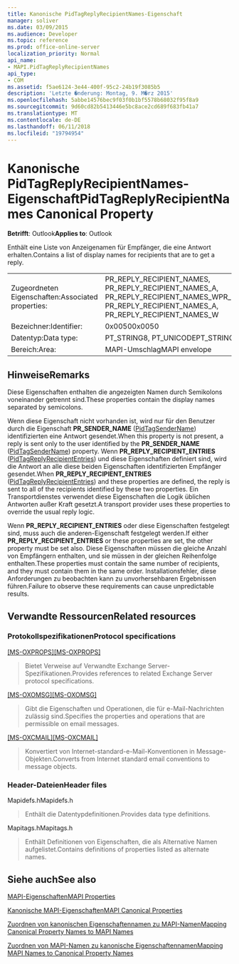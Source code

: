 ```yaml
---
title: Kanonische PidTagReplyRecipientNames-Eigenschaft
manager: soliver
ms.date: 03/09/2015
ms.audience: Developer
ms.topic: reference
ms.prod: office-online-server
localization_priority: Normal
api_name:
- MAPI.PidTagReplyRecipientNames
api_type:
- COM
ms.assetid: f5ae6124-3e44-400f-95c2-24b19f3085b5
description: 'Letzte �nderung: Montag, 9. M�rz 2015'
ms.openlocfilehash: 5abbe14576bec9f03f0b1bf5578b68032f95f8a9
ms.sourcegitcommit: 9d60cd82b5413446e5bc8ace2cd689f683fb41a7
ms.translationtype: MT
ms.contentlocale: de-DE
ms.lasthandoff: 06/11/2018
ms.locfileid: "19794954"
---
```

# <a name="pidtagreplyrecipientnames-canonical-property"></a><span data-ttu-id="b105a-103">Kanonische PidTagReplyRecipientNames-Eigenschaft</span><span class="sxs-lookup"><span data-stu-id="b105a-103">PidTagReplyRecipientNames Canonical Property</span></span>

  
  
<span data-ttu-id="b105a-104">**Betrifft**: Outlook</span><span class="sxs-lookup"><span data-stu-id="b105a-104">**Applies to**: Outlook</span></span> 
  
<span data-ttu-id="b105a-105">Enthält eine Liste von Anzeigenamen für Empfänger, die eine Antwort erhalten.</span><span class="sxs-lookup"><span data-stu-id="b105a-105">Contains a list of display names for recipients that are to get a reply.</span></span>
  
|||
|:-----|:-----|
|<span data-ttu-id="b105a-106">Zugeordneten Eigenschaften:</span><span class="sxs-lookup"><span data-stu-id="b105a-106">Associated properties:</span></span>  <br/> |<span data-ttu-id="b105a-107">PR_REPLY_RECIPIENT_NAMES, PR_REPLY_RECIPIENT_NAMES_A, PR_REPLY_RECIPIENT_NAMES_W</span><span class="sxs-lookup"><span data-stu-id="b105a-107">PR_REPLY_RECIPIENT_NAMES, PR_REPLY_RECIPIENT_NAMES_A, PR_REPLY_RECIPIENT_NAMES_W</span></span>  <br/> |
|<span data-ttu-id="b105a-108">Bezeichner:</span><span class="sxs-lookup"><span data-stu-id="b105a-108">Identifier:</span></span>  <br/> |<span data-ttu-id="b105a-109">0x0050</span><span class="sxs-lookup"><span data-stu-id="b105a-109">0x0050</span></span>  <br/> |
|<span data-ttu-id="b105a-110">Datentyp:</span><span class="sxs-lookup"><span data-stu-id="b105a-110">Data type:</span></span>  <br/> |<span data-ttu-id="b105a-111">PT_STRING8, PT_UNICODE</span><span class="sxs-lookup"><span data-stu-id="b105a-111">PT_STRING8, PT_UNICODE</span></span>  <br/> |
|<span data-ttu-id="b105a-112">Bereich:</span><span class="sxs-lookup"><span data-stu-id="b105a-112">Area:</span></span>  <br/> |<span data-ttu-id="b105a-113">MAPI-Umschlag</span><span class="sxs-lookup"><span data-stu-id="b105a-113">MAPI envelope</span></span>  <br/> |
   
## <a name="remarks"></a><span data-ttu-id="b105a-114">Hinweise</span><span class="sxs-lookup"><span data-stu-id="b105a-114">Remarks</span></span>

<span data-ttu-id="b105a-115">Diese Eigenschaften enthalten die angezeigten Namen durch Semikolons voneinander getrennt sind.</span><span class="sxs-lookup"><span data-stu-id="b105a-115">These properties contain the display names separated by semicolons.</span></span>
  
<span data-ttu-id="b105a-116">Wenn diese Eigenschaft nicht vorhanden ist, wird nur für den Benutzer durch die Eigenschaft **PR_SENDER_NAME** ([PidTagSenderName](pidtagsendername-canonical-property.md)) identifizierten eine Antwort gesendet.</span><span class="sxs-lookup"><span data-stu-id="b105a-116">When this property is not present, a reply is sent only to the user identified by the **PR_SENDER_NAME** ([PidTagSenderName](pidtagsendername-canonical-property.md)) property.</span></span> <span data-ttu-id="b105a-117">Wenn **PR_REPLY_RECIPIENT_ENTRIES** ([PidTagReplyRecipientEntries](pidtagreplyrecipiententries-canonical-property.md)) und diese Eigenschaften definiert sind, wird die Antwort an alle diese beiden Eigenschaften identifizierten Empfänger gesendet.</span><span class="sxs-lookup"><span data-stu-id="b105a-117">When **PR_REPLY_RECIPIENT_ENTRIES** ([PidTagReplyRecipientEntries](pidtagreplyrecipiententries-canonical-property.md)) and these properties are defined, the reply is sent to all of the recipients identified by these two properties.</span></span> <span data-ttu-id="b105a-118">Ein Transportdienstes verwendet diese Eigenschaften die Logik üblichen Antworten außer Kraft gesetzt.</span><span class="sxs-lookup"><span data-stu-id="b105a-118">A transport provider uses these properties to override the usual reply logic.</span></span>
  
<span data-ttu-id="b105a-119">Wenn **PR_REPLY_RECIPIENT_ENTRIES** oder diese Eigenschaften festgelegt sind, muss auch die anderen-Eigenschaft festgelegt werden.</span><span class="sxs-lookup"><span data-stu-id="b105a-119">If either **PR_REPLY_RECIPIENT_ENTRIES** or these properties are set, the other property must be set also.</span></span> <span data-ttu-id="b105a-120">Diese Eigenschaften müssen die gleiche Anzahl von Empfängern enthalten, und sie müssen in der gleichen Reihenfolge enthalten.</span><span class="sxs-lookup"><span data-stu-id="b105a-120">These properties must contain the same number of recipients, and they must contain them in the same order.</span></span> <span data-ttu-id="b105a-121">Installationsfehler, diese Anforderungen zu beobachten kann zu unvorhersehbaren Ergebnissen führen.</span><span class="sxs-lookup"><span data-stu-id="b105a-121">Failure to observe these requirements can cause unpredictable results.</span></span> 
  
## <a name="related-resources"></a><span data-ttu-id="b105a-122">Verwandte Ressourcen</span><span class="sxs-lookup"><span data-stu-id="b105a-122">Related resources</span></span>

### <a name="protocol-specifications"></a><span data-ttu-id="b105a-123">Protokollspezifikationen</span><span class="sxs-lookup"><span data-stu-id="b105a-123">Protocol specifications</span></span>

<span data-ttu-id="b105a-124">[[MS-OXPROPS]](http://msdn.microsoft.com/library/f6ab1613-aefe-447d-a49c-18217230b148%28Office.15%29.aspx)</span><span class="sxs-lookup"><span data-stu-id="b105a-124">[[MS-OXPROPS]](http://msdn.microsoft.com/library/f6ab1613-aefe-447d-a49c-18217230b148%28Office.15%29.aspx)</span></span>
  
> <span data-ttu-id="b105a-125">Bietet Verweise auf Verwandte Exchange Server-Spezifikationen.</span><span class="sxs-lookup"><span data-stu-id="b105a-125">Provides references to related Exchange Server protocol specifications.</span></span>
    
<span data-ttu-id="b105a-126">[[MS-OXOMSG]](http://msdn.microsoft.com/library/daa9120f-f325-4afb-a738-28f91049ab3c%28Office.15%29.aspx)</span><span class="sxs-lookup"><span data-stu-id="b105a-126">[[MS-OXOMSG]](http://msdn.microsoft.com/library/daa9120f-f325-4afb-a738-28f91049ab3c%28Office.15%29.aspx)</span></span>
  
> <span data-ttu-id="b105a-127">Gibt die Eigenschaften und Operationen, die für e-Mail-Nachrichten zulässig sind.</span><span class="sxs-lookup"><span data-stu-id="b105a-127">Specifies the properties and operations that are permissible on email messages.</span></span>
    
<span data-ttu-id="b105a-128">[[MS-OXCMAIL]](http://msdn.microsoft.com/library/b60d48db-183f-4bf5-a908-f584e62cb2d4%28Office.15%29.aspx)</span><span class="sxs-lookup"><span data-stu-id="b105a-128">[[MS-OXCMAIL]](http://msdn.microsoft.com/library/b60d48db-183f-4bf5-a908-f584e62cb2d4%28Office.15%29.aspx)</span></span>
  
> <span data-ttu-id="b105a-129">Konvertiert von Internet-standard-e-Mail-Konventionen in Message-Objekten.</span><span class="sxs-lookup"><span data-stu-id="b105a-129">Converts from Internet standard email conventions to message objects.</span></span>
    
### <a name="header-files"></a><span data-ttu-id="b105a-130">Header-Dateien</span><span class="sxs-lookup"><span data-stu-id="b105a-130">Header files</span></span>

<span data-ttu-id="b105a-131">Mapidefs.h</span><span class="sxs-lookup"><span data-stu-id="b105a-131">Mapidefs.h</span></span>
  
> <span data-ttu-id="b105a-132">Enthält die Datentypdefinitionen.</span><span class="sxs-lookup"><span data-stu-id="b105a-132">Provides data type definitions.</span></span>
    
<span data-ttu-id="b105a-133">Mapitags.h</span><span class="sxs-lookup"><span data-stu-id="b105a-133">Mapitags.h</span></span>
  
> <span data-ttu-id="b105a-134">Enthält Definitionen von Eigenschaften, die als Alternative Namen aufgelistet.</span><span class="sxs-lookup"><span data-stu-id="b105a-134">Contains definitions of properties listed as alternate names.</span></span>
    
## <a name="see-also"></a><span data-ttu-id="b105a-135">Siehe auch</span><span class="sxs-lookup"><span data-stu-id="b105a-135">See also</span></span>



[<span data-ttu-id="b105a-136">MAPI-Eigenschaften</span><span class="sxs-lookup"><span data-stu-id="b105a-136">MAPI Properties</span></span>](mapi-properties.md)
  
[<span data-ttu-id="b105a-137">Kanonische MAPI-Eigenschaften</span><span class="sxs-lookup"><span data-stu-id="b105a-137">MAPI Canonical Properties</span></span>](mapi-canonical-properties.md)
  
[<span data-ttu-id="b105a-138">Zuordnen von kanonischen Eigenschaftennamen zu MAPI-Namen</span><span class="sxs-lookup"><span data-stu-id="b105a-138">Mapping Canonical Property Names to MAPI Names</span></span>](mapping-canonical-property-names-to-mapi-names.md)
  
[<span data-ttu-id="b105a-139">Zuordnen von MAPI-Namen zu kanonische Eigenschaftennamen</span><span class="sxs-lookup"><span data-stu-id="b105a-139">Mapping MAPI Names to Canonical Property Names</span></span>](mapping-mapi-names-to-canonical-property-names.md)

